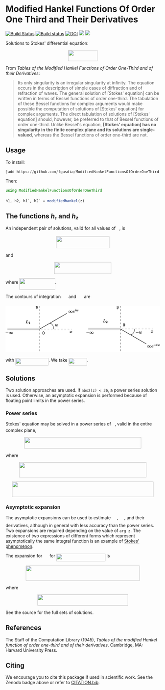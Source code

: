 # Modified Hankel Functions Of Order One Third and Their Derivatives

[![Build Status](https://travis-ci.com/fgasdia/ModifiedHankelFunctionsOfOrderOneThird.jl.svg?branch=master)](https://travis-ci.com/fgasdia/ModifiedHankelFunctionsOfOrderOneThird.jl) [![Build status](https://ci.appveyor.com/api/projects/status/nve8a1cx0e8af7qv/branch/master?svg=true)](https://ci.appveyor.com/project/fgasdia/modifiedhankelfunctionsoforderonethird-jl/branch/master) [![DOI](https://zenodo.org/badge/156012814.svg)](https://zenodo.org/badge/latestdoi/156012814) [![](https://img.shields.io/badge/docs-stable-blue.svg)](https://fgasdia.github.io/ModifiedHankelFunctionsOfOrderOneThird.jl/stable) [![](https://img.shields.io/badge/docs-latest-blue.svg)](https://fgasdia.github.io/ModifiedHankelFunctionsOfOrderOneThird.jl/dev)


Solutions to Stokes' differential equation:

<p align="center"><img src="/tex/7a9703279d8af8b6c816345789cfc3d6.svg?invert_in_darkmode&sanitize=true" align=middle width=95.89569494999999pt height=35.77743345pt/></p>

From _Tables of the Modified Hankel Functions of Order One-Third and of their Derivatives_:

> Its only singularity is an irregular singularity at infinity. The equation occurs in the description of simple cases of diffraction and of refraction of waves.
> The general solution of [Stokes' equation] can be written in terms of Bessel functions of order one-third. The tabulation of these Bessel functions for complex arguments would make possible the computation of solutions of [Stokes' equation] for complex arguments. The direct tabulation of solutions of [Stokes' equation] should, however, be preferred to that of Bessel functions of order one-third. Unlike Bessel's equation, **[Stokes' equation] has no singularity in the finite complex plane and its solutions are single-valued**, whereas the Bessel functions of order one-third are not.

## Usage

To install:
```julia
]add https://github.com/fgasdia/ModifiedHankelFunctionsOfOrderOneThird.jl
```

Then:
```julia
using ModifiedHankelFunctionsOfOrderOneThird

h1, h2, h1′, h2′ = modifiedhankel(z)
```

## The functions _h₁_ and _h₂_

An independent pair of solutions, valid for all values of <img src="/tex/f93ce33e511096ed626b4719d50f17d2.svg?invert_in_darkmode&sanitize=true" align=middle width=8.367621899999993pt height=14.15524440000002pt/>, is

<p align="center"><img src="/tex/0881e9f68f46ac526be6ce0622c73547.svg?invert_in_darkmode&sanitize=true" align=middle width=173.4397896pt height=39.1573875pt/></p>

and

<p align="center"><img src="/tex/43f1a610ddc4c7f2989ac468c8038443.svg?invert_in_darkmode&sanitize=true" align=middle width=186.22521554999997pt height=39.1573875pt/></p>

where <img src="/tex/6a1370aa3b609ee19cdf955664a9c204.svg?invert_in_darkmode&sanitize=true" align=middle width=116.74815569999998pt height=36.4155132pt/>.

The contours of integration <img src="/tex/929ed909014029a206f344a28aa47d15.svg?invert_in_darkmode&sanitize=true" align=middle width=17.73978854999999pt height=22.465723500000017pt/> and <img src="/tex/4327ea69d9c5edcc8ddaf24f1d5b47e4.svg?invert_in_darkmode&sanitize=true" align=middle width=17.73978854999999pt height=22.465723500000017pt/> are

![contoursofintegration](contoursofintegration.svg)

with <img src="/tex/8f8e464d2606edffa767ab489706c317.svg?invert_in_darkmode&sanitize=true" align=middle width=108.84312119999998pt height=24.65753399999998pt/>. We take <img src="/tex/7a89758c6f0f5b13c3254cb7dfd3b713.svg?invert_in_darkmode&sanitize=true" align=middle width=60.52698299999998pt height=24.65753399999998pt/>.

## Solutions

Two solution approaches are used. If `abs2(z) < 36`, a power series solution is used. Otherwise, an asymptotic expansion is performed because of floating point limits in the power series.

### Power series

Stokes' equation may be solved in a power series of <img src="/tex/f93ce33e511096ed626b4719d50f17d2.svg?invert_in_darkmode&sanitize=true" align=middle width=8.367621899999993pt height=14.15524440000002pt/>, valid in the entire complex plane,

<p align="center"><img src="/tex/2386478755dc5db6621d0ba4086a70b8.svg?invert_in_darkmode&sanitize=true" align=middle width=382.35967934999996pt height=36.65224035pt/></p>

where

<p align="center"><img src="/tex/c957005964fab87d65f9dfb65fd40d2e.svg?invert_in_darkmode&sanitize=true" align=middle width=416.97635099999997pt height=49.315569599999996pt/></p>

<p align="center"><img src="/tex/7538b8a402fd0a8b8104ce9d3a82a397.svg?invert_in_darkmode&sanitize=true" align=middle width=461.26299285pt height=49.315569599999996pt/></p>

### Asymptotic expansion

The asymptotic expansions can be used to estimate <img src="/tex/5a95dbebd5e79e850a576db54f501ab8.svg?invert_in_darkmode&sanitize=true" align=middle width=16.02366149999999pt height=22.831056599999986pt/>, <img src="/tex/0f7cea0b89929faf20eda59174bc247f.svg?invert_in_darkmode&sanitize=true" align=middle width=16.02366149999999pt height=22.831056599999986pt/>, and their derivatives, although in general with less accuracy than the power series. Two expansions are required depending on the value of `arg z`. The existence of two expressions of different forms which represent asymptotically the same integral function is an example of [Stokes' phenomenon](https://en.wikipedia.org/wiki/Stokes_phenomenon).

The expansion for <img src="/tex/5a95dbebd5e79e850a576db54f501ab8.svg?invert_in_darkmode&sanitize=true" align=middle width=16.02366149999999pt height=22.831056599999986pt/> for <img src="/tex/2bc9dc1ce765d768fd71a26518a924af.svg?invert_in_darkmode&sanitize=true" align=middle width=160.06845525pt height=24.65753399999998pt/> is

<p align="center"><img src="/tex/e7e4ce30240a2c855f796c7ae9e72946.svg?invert_in_darkmode&sanitize=true" align=middle width=372.81839924999997pt height=49.315569599999996pt/></p>

where

<p align="center"><img src="/tex/c23b4cbc617449d1f0f90b637fc3a962.svg?invert_in_darkmode&sanitize=true" align=middle width=296.41710945pt height=35.77743345pt/></p>

See the source for the full sets of solutions.

## References

The Staff of the Computation Library (1945), _Tables of the modified Hankel function of order one-third and of their derivatives_. Cambridge, MA: Harvard University Press.

## Citing

We encourage you to cite this package if used in scientific work. See the Zenodo
badge above or refer to [CITATION.bib](CITATION.bib).
